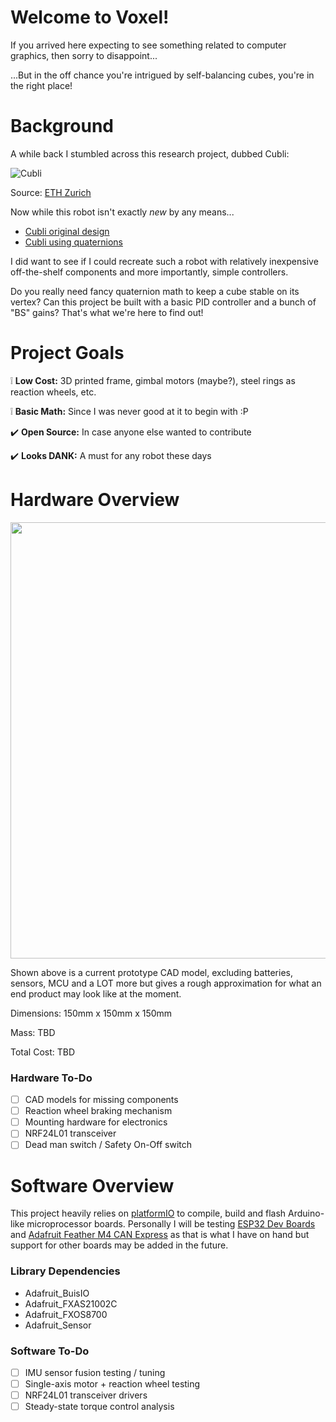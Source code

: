 # Welcome to Voxel!

If you arrived here expecting to see something related to computer graphics, then sorry to disappoint...

...But in the off chance you're intrigued by self-balancing cubes, you're in the right place!

# Background

A while back I stumbled across this research project, dubbed Cubli:

![Cubli](https://user-images.githubusercontent.com/15114673/165008159-6efda159-1dbb-4daf-8867-a9a6a5a587ef.gif)

Source: [ETH Zurich](https://www.youtube.com/watch?v=n_6p-1J551Y)

Now while this robot isn't exactly _new_ by any means...
* [Cubli original design](https://www.wevolver.com/wevolver.staff/cubli#:~:text=The%20Cubli%20is%20a%20one,the%20Cubli%20to%20jump%20up)
* [Cubli using quaternions](https://ieeexplore.ieee.org/stamp/stamp.jsp?arnumber=9524577)

I did want to see if I could recreate such a robot with relatively inexpensive off-the-shelf components and more importantly, simple controllers.

Do you really need fancy quaternion math to keep a cube stable on its vertex? Can this project be built with a basic PID controller and a bunch of "BS" gains? That's what we're here to find out!

# Project Goals

:grey_exclamation: **Low Cost:** 3D printed frame, gimbal motors (maybe?), steel rings as reaction wheels, etc.

:grey_exclamation: **Basic Math:** Since I was never good at it to begin with :P

:heavy_check_mark: **Open Source:** In case anyone else wanted to contribute

:heavy_check_mark: **Looks DANK:** A must for any robot these days

# Hardware Overview

<img src=https://user-images.githubusercontent.com/15114673/165002022-69e958a0-5319-45f0-a082-ec386f60e09a.png width="698"/>

Shown above is a current prototype CAD model, excluding batteries, sensors, MCU and a LOT more but gives a rough approximation for what an end product may look like at the moment.

Dimensions: 150mm x 150mm x 150mm

Mass: TBD

Total Cost: TBD

### Hardware To-Do

- [ ] CAD models for missing components
- [ ] Reaction wheel braking mechanism
- [ ] Mounting hardware for electronics
- [ ] NRF24L01 transceiver
- [ ] Dead man switch / Safety On-Off switch

# Software Overview

This project heavily relies on [platformIO](https://platformio.org/) to compile, build and flash Arduino-like microprocessor boards. Personally I will be testing [ESP32 Dev Boards](https://www.espressif.com/en/products/socs/esp32) and [Adafruit Feather M4 CAN Express](https://www.adafruit.com/product/4759) as that is what I have on hand but support for other boards may be added in the future.

### Library Dependencies
* Adafruit_BuisIO
* Adafruit_FXAS21002C
* Adafruit_FXOS8700
* Adafruit_Sensor

### Software To-Do

- [ ] IMU sensor fusion testing / tuning
- [ ] Single-axis motor + reaction wheel testing
- [ ] NRF24L01 transceiver drivers
- [ ] Steady-state torque control analysis
